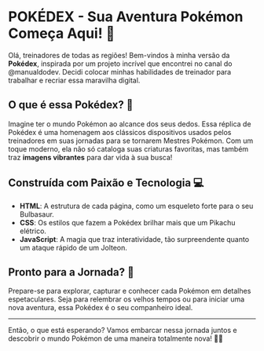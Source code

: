 # POKÉDEX - Sua Aventura Pokémon Começa Aqui! 🌈

Olá, treinadores de todas as regiões! Bem-vindos à minha versão da **Pokédex**, inspirada por um projeto incrível que encontrei no canal do @manualdodev. Decidi colocar minhas habilidades de treinador para trabalhar e recriar essa maravilha digital.

## O que é essa Pokédex? 📖
Imagine ter o mundo Pokémon ao alcance dos seus dedos. Essa réplica de Pokédex é uma homenagem aos clássicos dispositivos usados pelos treinadores em suas jornadas para se tornarem Mestres Pokémon. Com um toque moderno, ela não só cataloga suas criaturas favoritas, mas também traz **imagens vibrantes** para dar vida à sua busca!

## Construída com Paixão e Tecnologia 💻
- **HTML**: A estrutura de cada página, como um esqueleto forte para o seu Bulbasaur.
- **CSS**: Os estilos que fazem a Pokédex brilhar mais que um Pikachu elétrico.
- **JavaScript**: A magia que traz interatividade, tão surpreendente quanto um ataque rápido de um Jolteon.

## Pronto para a Jornada? 🚀
Prepare-se para explorar, capturar e conhecer cada Pokémon em detalhes espetaculares. Seja para relembrar os velhos tempos ou para iniciar uma nova aventura, essa Pokédex é o seu companheiro ideal.

---

Então, o que está esperando? Vamos embarcar nessa jornada juntos e descobrir o mundo Pokémon de uma maneira totalmente nova! 🎒🌟

